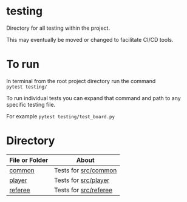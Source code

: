 # testing

Directory for all testing within the project.

This may eventually be moved or changed to facilitate CI/CD tools.

# To run

In terminal from the root project directory run the command\
`pytest testing/`

To run individual tests you can expand that command and path to any specific 
testing file.

For example
`pytest testing/test_board.py`

# Directory
| File or Folder | About |
| ---            | ---   |
| [common](./common/README.md) | Tests for [src/common](../src/common/README.md) |
| [player](./player/README.md) | Tests for [src/player](../src/player/README.md) |
| [referee](./referee/README.md) | Tests for [src/referee](../src/referee/README.md) |